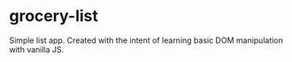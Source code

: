 # grocery-list

Simple list app. Created with the intent of learning basic DOM manipulation with vanilla JS.
